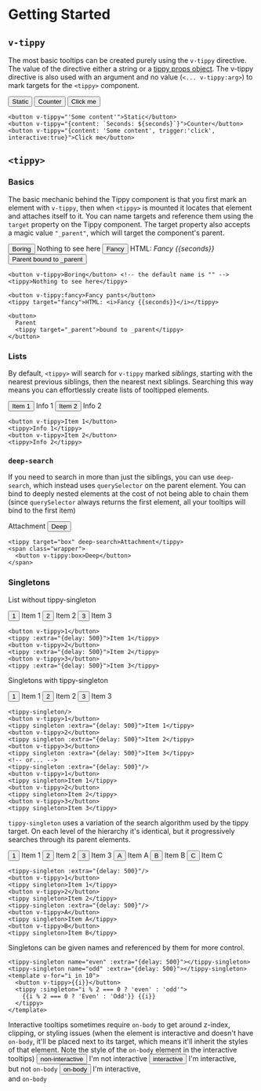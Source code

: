 # Getting Started

## `v-tippy`

The most basic tooltips can be created purely using the `v-tippy` directive. The value of the directive either a string 
or a [tippy props object](https://atomiks.github.io/tippyjs/v6/all-props/). The v-tippy directive is also used with an
argument and no value (`<... v-tippy:arg>`) to mark targets for the `<tippy>` component.

<demo v-slot="{seconds}">
  <button v-tippy="'Some content'">Static</button>
  <button v-tippy="{content: `Seconds: ${seconds}`}">Counter</button>
  <button v-tippy="{content: 'Some content', trigger:'click', interactive:true}">Click me</button>
</demo>

```vue
<button v-tippy="'Some content'">Static</button>
<button v-tippy="{content: `Seconds: ${seconds}`}">Counter</button>
<button v-tippy="{content: 'Some content', trigger:'click', interactive:true}">Click me</button>
```

## `<tippy>`

### Basics

The basic mechanic behind the Tippy component is that you first mark an element with `v-tippy`, then when `<tippy>`
is mounted it locates that element and attaches itself to it. You can name targets and reference them using the `target`
property on the Tippy component. The target property also accepts a magic value `"_parent"`, which will target the
component's parent.

<demo v-slot="{seconds}">
  <button v-tippy>Boring</button>
  <tippy>Nothing to see here</tippy>
  <button v-tippy:fancy>Fancy</button>
  <tippy target="fancy">HTML: <i>Fancy {{seconds}}</i></tippy>
  <button>
    Parent
    <tippy target="_parent">bound to _parent</tippy>
  </button>
</demo>

```vue
<button v-tippy>Boring</button> <!-- the default name is "" -->
<tippy>Nothing to see here</tippy>

<button v-tippy:fancy>Fancy pants</button>
<tippy target="fancy">HTML: <i>Fancy {{seconds}}</i></tippy>

<button>
  Parent
  <tippy target="_parent">bound to _parent</tippy>
</button>
```

### Lists

By default, `<tippy>` will search for `v-tippy` marked *siblings*, starting with the nearest
previous siblings, then the nearest next siblings. Searching this way means you can effortlessly create lists of
tooltipped elements.

<demo>
  <button v-tippy>Item 1</button>
  <tippy>Info 1</tippy>
  <button v-tippy>Item 2</button>
  <tippy>Info 2</tippy>
</demo>

```vue
<button v-tippy>Item 1</button>
<tippy>Info 1</tippy>
<button v-tippy>Item 2</button>
<tippy>Info 2</tippy>
```

### `deep-search`

If you need to search in more than just the siblings, you can use `deep-search`, which instead uses `querySelector` on
the parent element. You can bind to deeply nested elements at the cost of not being able to chain them (since 
`querySelector` always returns the first element, all your tooltips will bind to the first item) 

<demo>
  <tippy target="box" deep-search>Attachment</tippy>
  <span class="wrapper">
    <button v-tippy:box>Deep</button>
  </span>
</demo>

```vue
<tippy target="box" deep-search>Attachment</tippy>
<span class="wrapper">
  <button v-tippy:box>Deep</button>
</span>
```

### Singletons

List without tippy-singleton

<demo>
  <button v-tippy>1</button>
  <tippy :extra="{delay: 500}">Item 1</tippy>
  <button v-tippy>2</button>
  <tippy :extra="{delay: 500}">Item 2</tippy>
  <button v-tippy>3</button>
  <tippy :extra="{delay: 500}">Item 3</tippy>
</demo>

```vue
<button v-tippy>1</button>
<tippy :extra="{delay: 500}">Item 1</tippy>
<button v-tippy>2</button>
<tippy :extra="{delay: 500}">Item 2</tippy>
<button v-tippy>3</button>
<tippy :extra="{delay: 500}">Item 3</tippy>
```

Singletons with tippy-singleton

<demo>
  <tippy-singleton :extra="{delay: 500}"/>
  <button v-tippy>1</button>
  <tippy singleton>Item 1</tippy>
  <button v-tippy>2</button>
  <tippy singleton>Item 2</tippy>
  <button v-tippy>3</button>
  <tippy singleton>Item 3</tippy>
</demo>

```vue
<tippy-singleton/>
<button v-tippy>1</button>
<tippy singleton :extra="{delay: 500}">Item 1</tippy>
<button v-tippy>2</button>
<tippy singleton :extra="{delay: 500}">Item 2</tippy>
<button v-tippy>3</button>
<tippy singleton :extra="{delay: 500}">Item 3</tippy>
<!-- or... -->
<tippy-singleton :extra="{delay: 500}"/>
<button v-tippy>1</button>
<tippy singleton>Item 1</tippy>
<button v-tippy>2</button>
<tippy singleton>Item 2</tippy>
<button v-tippy>3</button>
<tippy singleton>Item 3</tippy>
```

`tippy-singleton` uses a variation of the search algorithm used by the tippy target. On each level of the hierarchy it's
identical, but it progressively searches through its parent elements.

<demo>
  <tippy-singleton :extra="{delay: 500}"/>
  <button v-tippy>1</button>
  <tippy singleton>Item 1</tippy>
  <button v-tippy>2</button>
  <tippy singleton>Item 2</tippy>
  <button v-tippy>3</button>
  <tippy singleton>Item 3</tippy>
  <tippy-singleton :extra="{delay: 500}"/>
  <button v-tippy>A</button>
  <tippy singleton>Item A</tippy>
  <button v-tippy>B</button>
  <tippy singleton>Item B</tippy>
  <button v-tippy>C</button>
  <tippy singleton>Item C</tippy>
</demo>

```vue
<tippy-singleton :extra="{delay: 500}"/>
<button v-tippy>1</button>
<tippy singleton>Item 1</tippy>
<button v-tippy>2</button>
<tippy singleton>Item 2</tippy>
<tippy-singleton :extra="{delay: 500}"/>
<button v-tippy>A</button>
<tippy singleton>Item A</tippy>
<button v-tippy>B</button>
<tippy singleton>Item B</tippy>
```

Singletons can be given names and referenced by them for more control.

<demo>
  <tippy-singleton name="even" :extra="{delay: 500}"></tippy-singleton>
  <tippy-singleton name="odd" :extra="{delay: 500}"></tippy-singleton>
  <template v-for="i in 10">
    <button v-tippy>{{i}}</button>
    <tippy :singleton="i % 2 === 0 ? 'even' : 'odd'">
    {{i % 2 === 0 ? 'Even' : 'Odd'}} {{i}}
  </tippy>
</template>
</demo>

```vue
<tippy-singleton name="even" :extra="{delay: 500}"></tippy-singleton>
<tippy-singleton name="odd" :extra="{delay: 500}"></tippy-singleton>
<template v-for="i in 10">
  <button v-tippy>{{i}}</button>
  <tippy :singleton="i % 2 === 0 ? 'even' : 'odd'">
    {{i % 2 === 0 ? 'Even' : 'Odd'}} {{i}}
  </tippy>
</template>
```

Interactive tooltips sometimes require `on-body` to get around z-index, clipping, or styling issues (when the element is
interactive and doesn't have `on-body`, it'll be placed next to its target, which means it'll inherit the styles of that
element. Note the style of the
`on-body` element in the interactive tooltips)
<demo>
<button v-tippy>non-interactive</button>
<tippy>I'm not interactive</tippy>
<button v-tippy>interactive</button>
<tippy interactive>I'm interactive,<br/>but not <code>on-body</code></tippy>
<button v-tippy>on-body</button>
<tippy interactive on-body>I'm interactive,<br/>and <code>on-body</code></tippy>
</demo>

<script setup>
import {ref} from 'vue';

const singletons = ref([1, 2, 3]);

let nextSingleton = 4;
function addSingleton() {
  singletons.value.push(nextSingleton++);
}
function removeSingleton() {
  singletons.value.splice(0, 1);
}
</script>
